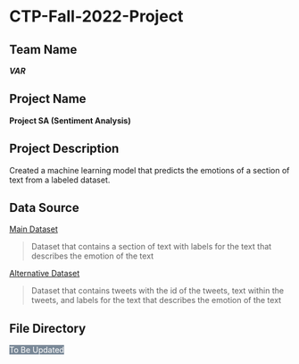 # CTP-Fall-2022-Project

## Team Name

***VAR***

## Project Name

**Project SA (Sentiment Analysis)** 

## Project Description

Created a machine learning model that predicts the emotions of a section of text from a labeled dataset.

## Data Source

[Main Dataset](https://www.kaggle.com/datasets/parulpandey/emotion-dataset)

> Dataset that contains a section of text with labels for the text that describes the emotion of the text

[Alternative Dataset](https://www.kaggle.com/datasets/pashupatigupta/emotion-detection-from-text?resource=download)

> Dataset that contains tweets with the id of the tweets, text within the tweets, and labels for the text that describes the emotion of the text

## File Directory

<span style="background:#798897; color:white">To Be Updated<span>
